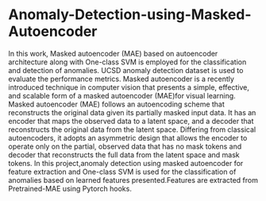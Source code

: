 # Anomaly-Detection-using-Masked-Autoencoder
 In this work, Masked autoencoder (MAE) based on autoencoder architecture along with One-class SVM is employed for the classification and detection of anomalies. UCSD anomaly detection dataset is used to evaluate the performance metrics.
Masked autoencoder is a recently introduced technique in computer vision that presents a simple,
effective, and scalable form of a masked autoencoder (MAE)for visual learning. Masked autoencoder (MAE) follows an autoencoding scheme that reconstructs the original data given its partially masked input data. It has an encoder that maps the observed data to a latent space, and a decoder that reconstructs the original data from the latent space. Differing from classical autoencoders, it adopts an asymmetric design that allows the encoder to operate only on the partial, observed data that has no mask tokens and decoder that reconstructs the full data from the latent space and mask tokens. In this project,anomaly detection using masked autoencoder for feature extraction and One-class SVM is used for the classification of anomalies based on learned features presented.Features are extracted from Pretrained-MAE using Pytorch hooks.
